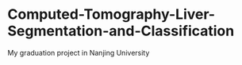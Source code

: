 # Computed-Tomography-Liver-Segmentation-and-Classification
My graduation project in Nanjing University
